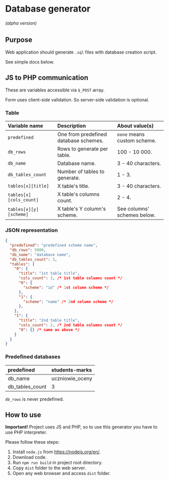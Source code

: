 # Database generator

###### (alpha version)

## Purpose

Web application should generate `.sql` files with database creation script.

See simple docs below.

## JS to PHP communication

These are variables accessible via `$_POST` array.

Form uses client-side validation. So server-side validation is optional.

### Table

| Variable name           | Description                           | About value(s)              |
| :---------------------- | :------------------------------------ | :-------------------------- |
| `predefined`            | One from predefined database schemes. |`none` means custom scheme.  |
| `db_rows`               | Rows to generate per table.           | 100 - 10 000.               |
| `db_name`               | Database name.                        | 3 - 40 characters.          |
| `db_tables_count`       | Number of tables to generate.         | 1 - 3.                      |
| `tables[x][title]`      | X table's title.                      | 3 - 40 characters.          |
| `tables[x][cols_count]` | X table's columns count.              | 2 - 4.                      |
| `tables[x][y][scheme]`  | X table's Y column's scheme.          | See columns' schemes below. |

### JSON representation
```json
{
  "predefined": "predefined scheme name",
  "db_rows": 5000,
  "db_name": "database name",
  "db_tables_count": 3,
  "tables": {
    "0": {
      "title": "1st table title",
      "cols_count": 3, /* 1st table columns count */
      "0": {
        "scheme": "id" /* 1st column scheme */
      },
      "1": {
        "scheme": "name" /* 2nd column scheme */
      },
    },
    "1": {
      "title": "2nd table title",
      "cols_count": 2, /* 2nd table columns count */
      "0": {} /* same as above */
    }
  }
}
```

### Predefined databases

| predefined      | students-marks  |
| :-------------- | :-------------- |
| db_name         | uczniowie_oceny |
| db_tables_count | 3               |

`db_rows` is never predefined.

## How to use

**Important!** Project uses JS and PHP, so to use this generator you have to use PHP interpreter.

Please follow these steps:

1. Install `node.js` from <https://nodejs.org/en/>.
2. Download code.
3. Run `npm run build` in project root directory.
4. Copy `dist` folder to the web server.
5. Open any web browser and access `dist` folder.

